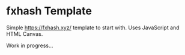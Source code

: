 # fxhash Template
Simple https://fxhash.xyz/ template to start with. Uses JavaScript and HTML Canvas.

Work in progress...
